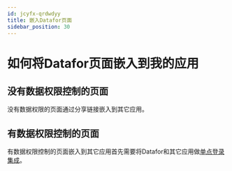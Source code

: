 ```yaml
---
id: jcyfx-qrdwdyy
title: 嵌入Datafor页面
sidebar_position: 30
---
```

# 如何将Datafor页面嵌入到我的应用

## 没有数据权限控制的页面

没有数据权限的页面通过分享链接嵌入到其它应用。







## 有数据权限控制的页面

有数据权限控制的页面嵌入到其它应用首先需要将Datafor和其它应用做[单点登录集成](https://)。